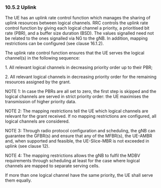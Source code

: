 ### 10.5.2 Uplink

The UE has an uplink rate control function which manages the sharing of
uplink resources between logical channels. RRC controls the uplink rate
control function by giving each logical channel a priority, a
prioritised bit rate (PBR), and a buffer size duration (BSD). The values
signalled need not be related to the ones signalled via NG to the gNB.
In addition, mapping restrictions can be configured (see clause 16.1.2).

The uplink rate control function ensures that the UE serves the logical
channel(s) in the following sequence:

1\. All relevant logical channels in decreasing priority order up to
their PBR;

2\. All relevant logical channels in decreasing priority order for the
remaining resources assigned by the grant.

NOTE 1: In case the PBRs are all set to zero, the first step is skipped
and the logical channels are served in strict priority order: the UE
maximises the transmission of higher priority data.

NOTE 2: The mapping restrictions tell the UE which logical channels are
relevant for the grant received. If no mapping restrictions are
configured, all logical channels are considered.

NOTE 3: Through radio protocol configuration and scheduling, the gNB can
guarantee the GFBR(s) and ensure that any of the MFBR(s), the UE-AMBR
and, when supported and feasible, the UE-Slice-MBR is not exceeded in
uplink (see clause 12).

NOTE 4: The mapping restrictions allows the gNB to fulfil the MDBV
requirements through scheduling at least for the case where logical
channels are mapped to separate serving cells.

If more than one logical channel have the same priority, the UE shall
serve them equally.